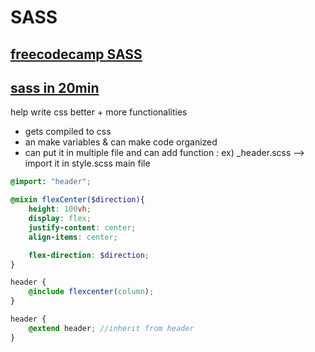# SASS

## [freecodecamp SASS](https://www.youtube.com/watch?v=_a5j7KoflTs)

## [sass in 20min](https://www.youtube.com/watch?v=Zz6eOVaaelI&t=915s)

help write css better + more functionalities

- gets compiled to css
- an make variables & can make code organized
- can put it in multiple file and can add function : ex) _header.scss --> import it in style.scss main file

~~~scss
@import: "header";

@mixin flexCenter($direction){
    height: 100vh;
    display: flex;
    justify-content: center;
    align-items: center;

    flex-direction: $direction;
}

header {
    @include flexcenter(column);
}

header {
    @extend header; //inherit from header
}
~~~
